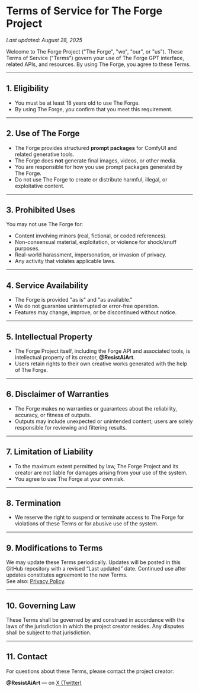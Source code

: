 # Terms of Service for The Forge Project

_Last updated: August 28, 2025_

Welcome to The Forge Project ("The Forge", "we", "our", or "us"). These Terms of Service ("Terms") govern your use of The Forge GPT interface, related APIs, and resources. By using The Forge, you agree to these Terms.

---

## 1. Eligibility
- You must be at least 18 years old to use The Forge.
- By using The Forge, you confirm that you meet this requirement.

---

## 2. Use of The Forge
- The Forge provides structured **prompt packages** for ComfyUI and related generative tools.
- The Forge does **not** generate final images, videos, or other media.
- You are responsible for how you use prompt packages generated by The Forge.
- Do not use The Forge to create or distribute harmful, illegal, or exploitative content.

---

## 3. Prohibited Uses
You may not use The Forge for:
- Content involving minors (real, fictional, or coded references).
- Non-consensual material, exploitation, or violence for shock/snuff purposes.
- Real-world harassment, impersonation, or invasion of privacy.
- Any activity that violates applicable laws.

---

## 4. Service Availability
- The Forge is provided "as is" and "as available."
- We do not guarantee uninterrupted or error-free operation.
- Features may change, improve, or be discontinued without notice.

---

## 5. Intellectual Property
- The Forge Project itself, including the Forge API and associated tools, is intellectual property of its creator, **@ResistAiArt**.
- Users retain rights to their own creative works generated with the help of The Forge.

---

## 6. Disclaimer of Warranties
- The Forge makes no warranties or guarantees about the reliability, accuracy, or fitness of outputs.
- Outputs may include unexpected or unintended content; users are solely responsible for reviewing and filtering results.

---

## 7. Limitation of Liability
- To the maximum extent permitted by law, The Forge Project and its creator are not liable for damages arising from your use of the system.
- You agree to use The Forge at your own risk.

---

## 8. Termination
- We reserve the right to suspend or terminate access to The Forge for violations of these Terms or for abusive use of the system.

---

## 9. Modifications to Terms
We may update these Terms periodically. Updates will be posted in this GitHub repository with a revised “Last updated” date. Continued use after updates constitutes agreement to the new Terms.  
See also: [Privacy Policy](privacy.md).

---

## 10. Governing Law
These Terms shall be governed by and construed in accordance with the laws of the jurisdiction in which the project creator resides. Any disputes shall be subject to that jurisdiction.

---

## 11. Contact
For questions about these Terms, please contact the project creator:

**@ResistAiArt** — on [X (Twitter)](https://twitter.com/ResistAiArt)
